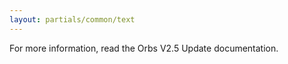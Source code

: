```yaml
---
layout: partials/common/text
---
```


For more information, read the ​Orbs V2.5 Update documentation.​
